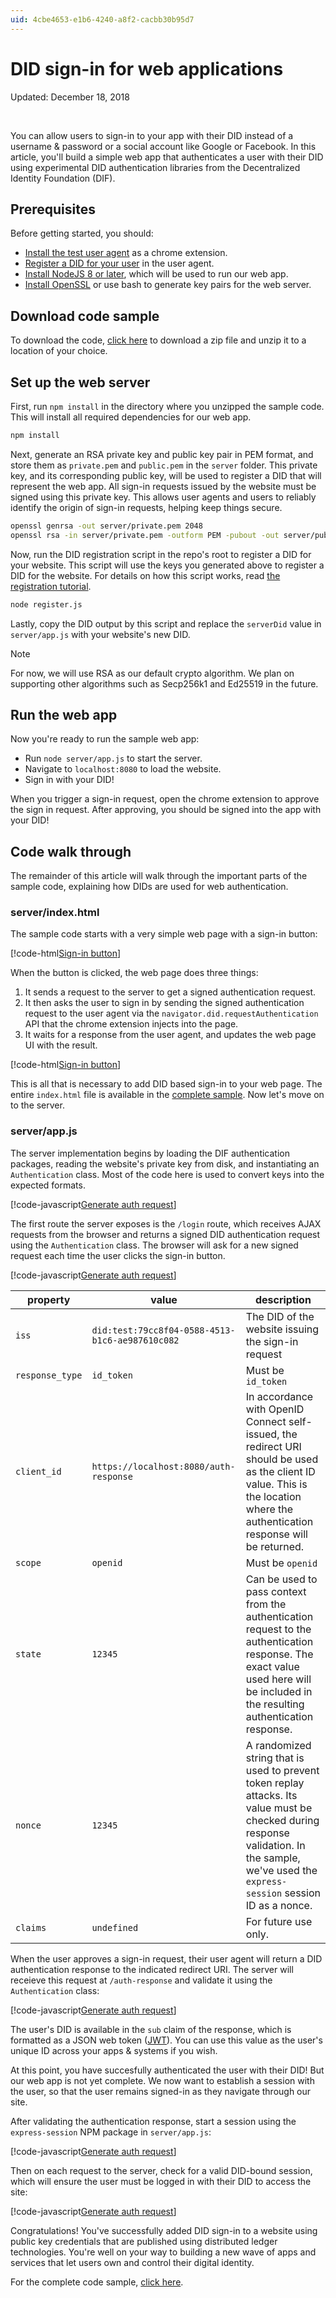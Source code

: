 ```yaml
---
uid: 4cbe4653-e1b6-4240-a8f2-cacbb30b95d7
---
```


DID sign-in for web applications
=======================

Updated: December 18, 2018

<br />

You can allow users to sign-in to your app with their DID instead of a username & password or a social account like Google or Facebook. In this article, you'll build a simple web app that authenticates a user with their DID using experimental DID authentication libraries from the Decentralized Identity Foundation (DIF).

## Prerequisites

Before getting started, you should:

- [Install the test user agent](xref:a6b91f7e-4dac-4d20-9b1e-52d423e86feb) as a chrome extension.
- [Register a DID for your user](xref:4d54b401-1bb0-4470-9d43-c2cb2cde1184) in the user agent.
- [Install NodeJS 8 or later](https://nodejs.org), which will be used to run our web app.
- [Install OpenSSL](https://www.openssl.org) or use bash to generate key pairs for the web server.

## Download code sample

To download the code, [click here](/dist/sign-in-sample.zip) to download a zip file and unzip it to a location of your choice.

## Set up the web server 

First, run `npm install` in the directory where you unzipped the sample code. This will install all required dependencies for our web app.

```bash
npm install
```

Next, generate an RSA private key and public key pair in PEM format, and store them as `private.pem` and `public.pem` in the `server` folder. This private key, and its corresponding public key, will be used to register a DID that will represent the web app. All sign-in requests issued by the website must be signed using this private key. This allows user agents and users to reliably identify the origin of sign-in requests, helping keep things secure.

```bash
openssl genrsa -out server/private.pem 2048
openssl rsa -in server/private.pem -outform PEM -pubout -out server/public.pem
```

Now, run the DID registration script in the repo's root to register a DID for your website. This script will use the keys you generated above to register a DID for the website. For details on how this script works, read [the registration tutorial](xref:4d54b401-1bb0-4470-9d43-c2cb2cde1184).

```bash
node register.js
```

Lastly, copy the DID output by this script and replace the `serverDid` value in `server/app.js` with your website's new DID.

> [!NOTE]
> For now, we will use RSA as our default crypto algorithm. We plan on supporting other algorithms such as Secp256k1 and Ed25519 in the future.

## Run the web app

Now you're ready to run the sample web app:

- Run `node server/app.js` to start the server.
- Navigate to `localhost:8080` to load the website.
- Sign in with your DID!

When you trigger a sign-in request, open the chrome extension to approve the sign in request. After approving, you should be signed into the app with your DID!

## Code walk through

The remainder of this article will walk through the important parts of the sample code, explaining how DIDs are used for web authentication.  

### server/index.html

The sample code starts with a very simple web page with a sign-in button:

[!code-html[Sign-in button](./code/did-web-auth.html#buttononly)]

When the button is clicked, the web page does three things:

1. It sends a request to the server to get a signed authentication request.
2. It then asks the user to sign in by sending the signed authentication request to the user agent via the `navigator.did.requestAuthentication` API that the chrome extension injects into the page.
3. It waits for a response from the user agent, and updates the web page UI with the result.

[!code-html[Sign-in button](./code/did-web-auth.html#sendrequest)]

This is all that is necessary to add DID based sign-in to your web page. The entire `index.html` file is available in the [complete sample](/dist/sign-in-sample.zip). Now let's move on to the server.

### server/app.js

The server implementation begins by loading the DIF authentication packages, reading the website's private key from disk, and instantiating an `Authentication` class. Most of the code here is used to convert keys into the expected formats.

[!code-javascript[Generate auth request](../samples/web-sign-in-sample/server/app.js#L10-L43)]

The first route the server exposes is the `/login` route, which receives AJAX requests from the browser and returns a signed DID authentication request using the `Authentication` class. The browser will ask for a new signed request each time the user clicks the sign-in button.

[!code-javascript[Generate auth request](../samples/web-sign-in-sample/server/app.js#L81-L102)]

| property | value | description | 
| -------- | ----- | ----------- |
| `iss` | `did:test:79cc8f04-0588-4513-b1c6-ae987610c082` | The DID of the website issuing the sign-in request |
| `response_type` | `id_token` | Must be `id_token` |
| `client_id` | `https://localhost:8080/auth-response` | In accordance with OpenID Connect self-issued, the redirect URI should be used as the client ID value. This is the location where the authentication response will be returned. | 
| `scope` | `openid` | Must be `openid` |
| `state` | `12345` | Can be used to pass context from the authentication request to the authentication response. The exact value used here will be included in the resulting authentication response. |
| `nonce` | `12345` | A randomized string that is used to prevent token replay attacks. Its value must be checked during response validation. In the sample, we've used the `express-session` session ID as a nonce. |
| `claims` | `undefined` | For future use only. |

When the user approves a sign-in request, their user agent will return a DID authentication response to the indicated redirect URI. The server will receieve this request at `/auth-response` and validate it using the `Authentication` class:

[!code-javascript[Generate auth request](../samples/web-sign-in-sample/server/app.js#L104-L114)]

The user's DID is available in the `sub` claim of the response, which is formatted as a JSON web token ([JWT](https://en.wikipedia.org/wiki/JSON_Web_Token)). You can use this value as the user's unique ID across your apps & systems if you wish.

At this point, you have succesfully authenticated the user with their DID! But our web app is not yet complete. We now want to establish a session with the user, so that the user remains signed-in as they navigate through our site.

After validating the authentication response, start a session using the `express-session` NPM package in `server/app.js`:

[!code-javascript[Generate auth request](../samples/web-sign-in-sample/server/app.js#L104-L123)]

Then on each request to the server, check for a valid DID-bound session, which will ensure the user must be logged in with their DID to access the site:

[!code-javascript[Generate auth request](../samples/web-sign-in-sample/server/app.js#L49-L69)]

Congratulations! You've successfully added DID sign-in to a website using public key credentials that are published using distributed ledger technologies. You're well on your way to building a new wave of apps and services that let users own and control their digital identity.

For the complete code sample, [click here](/dist/sign-in-sample.zip).